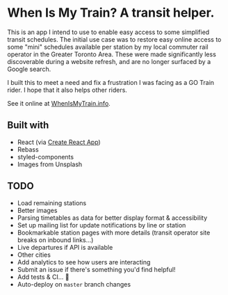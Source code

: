 # When Is My Train? A transit helper.

This is an app I intend to use to enable easy access to some simplified transit schedules. The initial use case was to restore easy online access to some "mini" schedules available per station by my local commuter rail operator in the Greater Toronto Area. These were made significantly less discoverable during a website refresh, and are no longer surfaced by a Google search.

I built this to meet a need and fix a frustration I was facing as a GO Train rider. I hope that it also helps other riders.

See it online at [WhenIsMyTrain.info](https://whenismytrain.info).

## Built with

* React (via [Create React App](https://github.com/facebookincubator/create-react-app))
* Rebass
* styled-components
* Images from Unsplash

## TODO

* Load remaining stations
* Better images
* Parsing timetables as data for better display format & accessibility
* Set up mailing list for update notifications by line or station
* Bookmarkable station pages with more details (transit operator site breaks on inbound links...)
* Live departures if API is available
* Other cities
* Add analytics to see how users are interacting
* Submit an issue if there's something you'd find helpful!
* Add tests & CI... 😬
* Auto-deploy on `master` branch changes

